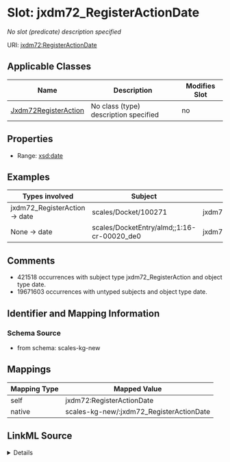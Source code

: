 

# Slot: jxdm72_RegisterActionDate


_No slot (predicate) description specified_





URI: [jxdm72:RegisterActionDate](http://release.niem.gov/niem/domains/jxdm/7.2/#RegisterActionDate)



<!-- no inheritance hierarchy -->





## Applicable Classes

| Name | Description | Modifies Slot |
| --- | --- | --- |
| [Jxdm72RegisterAction](../classes/Jxdm72RegisterAction.md) | No class (type) description specified |  no  |







## Properties

* Range: [xsd:date](xsd:date)






## Examples

| Types involved | Subject | Predicate | Object |
| --- | --- | --- | --- |
| jxdm72_RegisterAction → date | scales/Docket/100271 | jxdm72:RegisterActionDate | 2002-02-01 |
| None → date | scales/DocketEntry/almd;;1:16-cr-00020_de0 | jxdm72:RegisterActionDate | 2016-02-02 |


## Comments

* 421518 occurrences with subject type jxdm72_RegisterAction and object type date.
* 19671603 occurrences with untyped subjects and object type date.

## Identifier and Mapping Information







### Schema Source


* from schema: scales-kg-new




## Mappings

| Mapping Type | Mapped Value |
| ---  | ---  |
| self | jxdm72:RegisterActionDate |
| native | scales-kg-new/:jxdm72_RegisterActionDate |




## LinkML Source

<details>

```yaml
name: jxdm72_RegisterActionDate
description: No slot (predicate) description specified
comments:
- 421518 occurrences with subject type jxdm72_RegisterAction and object type date.
- 19671603 occurrences with untyped subjects and object type date.
examples:
- description: jxdm72_RegisterAction → date
  object:
    example_object: '2002-02-01'
    example_object_type: date
    example_predicate: jxdm72:RegisterActionDate
    example_subject: scales/Docket/100271
    example_subject_type: jxdm72_RegisterAction
- description: None → date
  object:
    example_object: '2016-02-02'
    example_object_type: date
    example_predicate: jxdm72:RegisterActionDate
    example_subject: scales/DocketEntry/almd;;1:16-cr-00020_de0
    example_subject_type: None
from_schema: scales-kg-new
rank: 1000
slot_uri: jxdm72:RegisterActionDate
alias: jxdm72_RegisterActionDate
domain_of:
- jxdm72_RegisterAction
range: date

```
</details>